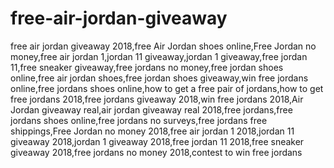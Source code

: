 # free-air-jordan-giveaway
free air jordan giveaway 2018,free Air Jordan shoes online,Free Jordan no money,free air jordan 1,jordan 11 giveaway,jordan 1 giveaway,free jordan 11,free sneaker giveaway,free jordans no money,free jordan shoes online,free air jordan shoes,free jordan shoes giveaway,win free jordans online,free jordans shoes online,how to get a free pair of jordans,how to get free jordans 2018,free jordans giveaway 2018,win free jordans 2018,Air Jordan giveaway real,air jordan giveaway real 2018,free jordans,free jordans shoes online,free jordans no surveys,free jordans free shippings,Free Jordan no money 2018,free air jordan 1 2018,jordan 11 giveaway 2018,jordan 1 giveaway 2018,free jordan 11 2018,free sneaker giveaway 2018,free jordans no money 2018,contest to win free jordans
